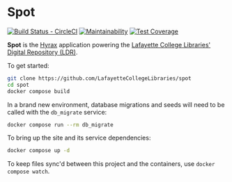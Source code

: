 Spot
====

[![Build Status - CircleCI](https://circleci.com/gh/LafayetteCollegeLibraries/spot/tree/primary.svg?style=svg)](https://circleci.com/gh/LafayetteCollegeLibraries/spot/tree/primary)
[![Maintainability](https://api.codeclimate.com/v1/badges/41507959fedd0b4c973f/maintainability)](https://codeclimate.com/github/LafayetteCollegeLibraries/spot/maintainability)
[![Test Coverage](https://api.codeclimate.com/v1/badges/41507959fedd0b4c973f/test_coverage)](https://codeclimate.com/github/LafayetteCollegeLibraries/spot/test_coverage)

**Spot** is the [Hyrax] application powering the [Lafayette College Libraries' Digital Repository (LDR)].

To get started:

```bash
git clone https://github.com/LafayetteCollegeLibraries/spot
cd spot
docker compose build
```

In a brand new environment, database migrations and seeds will need to be called with the `db_migrate` service:

```bash
docker compose run --rm db_migrate
```

To bring up the site and its service dependencies:

```bash
docker compose up -d
```

To keep files sync'd between this project and the containers, use `docker compose watch`.

[Hyrax]: https://hyrax.samvera.org
[Lafayette College Libraries' Digital Repository (LDR)]: https://ldr.lafayette.edu

